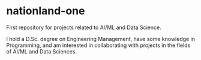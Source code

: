 # nationland-one
First repository for projects related to AI/ML and Data Science.

I hold a D.Sc. degree on Engineering Management, have some knowledge in Programming, and am interested in collaborating with projects in the fields of AI/ML and Data Sciences.
